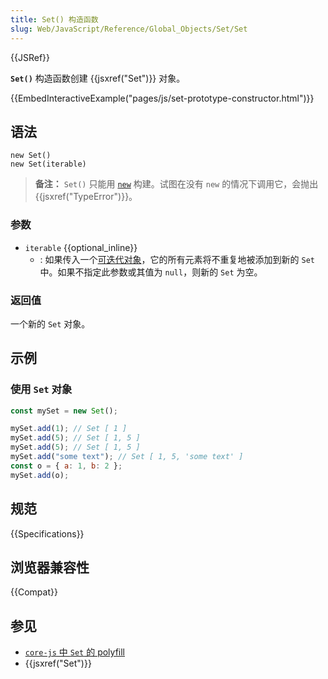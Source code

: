 ```yaml
---
title: Set() 构造函数
slug: Web/JavaScript/Reference/Global_Objects/Set/Set
---
```


{{JSRef}}

**`Set()`** 构造函数创建 {{jsxref("Set")}} 对象。

{{EmbedInteractiveExample("pages/js/set-prototype-constructor.html")}}

## 语法

```js-nolint
new Set()
new Set(iterable)
```

> **备注：** `Set()` 只能用 [`new`](/zh-CN/docs/Web/JavaScript/Reference/Operators/new) 构建。试图在没有 `new` 的情况下调用它，会抛出 {{jsxref("TypeError")}}。

### 参数

- `iterable` {{optional_inline}}
  - : 如果传入一个[可迭代对象](/zh-CN/docs/Web/JavaScript/Reference/Statements/for...of)，它的所有元素将不重复地被添加到新的 `Set` 中。如果不指定此参数或其值为 `null`，则新的 `Set` 为空。

### 返回值

一个新的 `Set` 对象。

## 示例

### 使用 `Set` 对象

```js
const mySet = new Set();

mySet.add(1); // Set [ 1 ]
mySet.add(5); // Set [ 1, 5 ]
mySet.add(5); // Set [ 1, 5 ]
mySet.add("some text"); // Set [ 1, 5, 'some text' ]
const o = { a: 1, b: 2 };
mySet.add(o);
```

## 规范

{{Specifications}}

## 浏览器兼容性

{{Compat}}

## 参见

- [`core-js` 中 `Set` 的 polyfill](https://github.com/zloirock/core-js#set)
- {{jsxref("Set")}}
